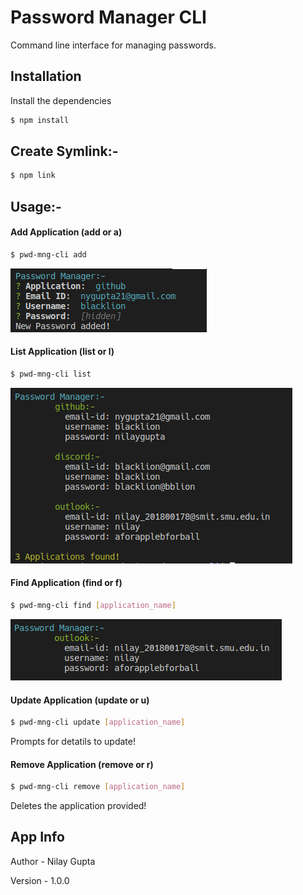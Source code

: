 # Password Manager CLI

Command line interface for managing passwords.


## Installation

Install the dependencies

```sh
$ npm install
```


## Create Symlink:-

```sh
$ npm link
```


## Usage:-


#### Add Application (add or a)
```sh
$ pwd-mng-cli add
```
![alt text](./images/add_application.png)


#### List Application (list or l)
```sh
$ pwd-mng-cli list
```
![alt text](./images/list_application.png)


#### Find Application (find or f)
```sh
$ pwd-mng-cli find [application_name]
```
![alt text](./images/find_application.png)


#### Update Application (update or u)
```sh
$ pwd-mng-cli update [application_name]
```
Prompts for detatils to update!


#### Remove Application (remove or r)
```sh
$ pwd-mng-cli remove [application_name]
```
Deletes the application provided!


## App Info

Author - Nilay Gupta

Version - 1.0.0